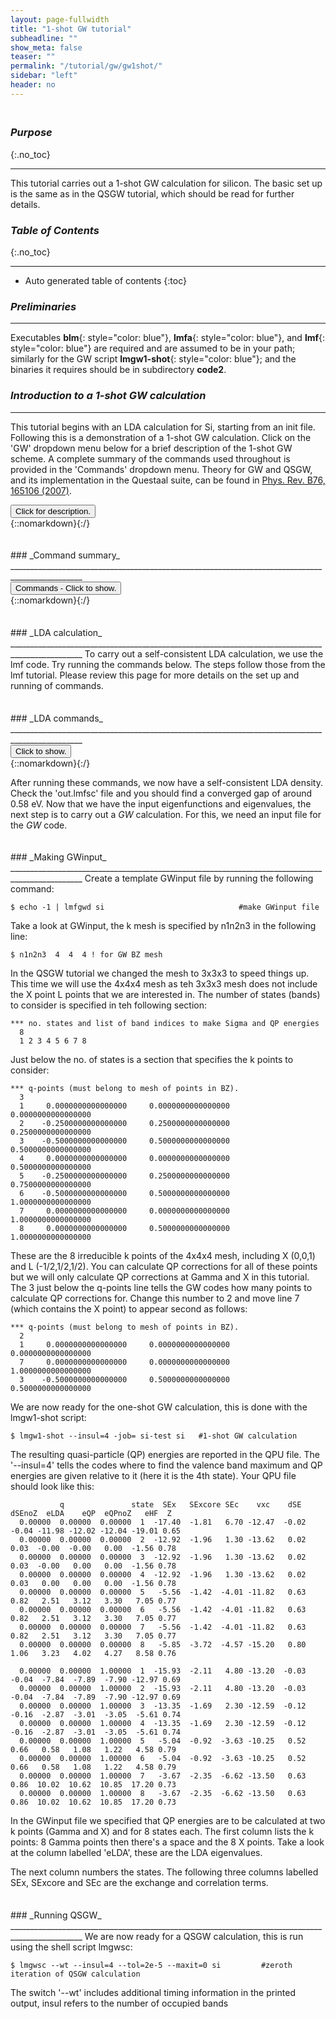 ```yaml
---
layout: page-fullwidth
title: "1-shot GW tutorial"
subheadline: ""
show_meta: false
teaser: ""
permalink: "/tutorial/gw/gw1shot/"
sidebar: "left"
header: no
---
```

<hr style="height:5pt; visibility:hidden;" />

### _Purpose_
{:.no_toc}
_____________________________________________________________


This tutorial carries out a 1-shot GW calculation for silicon. The basic set up is the same as in the QSGW tutorial, which should be read for further details. 

### _Table of Contents_
{:.no_toc}
_____________________________________________________________
*  Auto generated table of contents
{:toc}

### _Preliminaries_
_____________________________________________________________


Executables **blm**{: style="color: blue"}, **lmfa**{: style="color: blue"}, and **lmf**{: style="color: blue"} are required and are assumed to be in your path;
similarly for the GW script **lmgw1-shot**{: style="color: blue"}; and the binaries it requires should be in subdirectory **code2**.

### _Introduction to a 1-shot GW calculation_
________________________________________________________________________________________________

This tutorial begins with an LDA calculation for Si, starting from an init file. Following this is a demonstration of a 1-shot GW calculation. Click on the 'GW' dropdown menu below for a brief description of the 1-shot GW scheme. A complete summary of the commands used throughout is provided in the 'Commands' dropdown menu. Theory for GW and QSGW, and its implementation in the Questaal suite, can be found in [Phys. Rev. B76, 165106 (2007)](http://link.aps.org/abstract/PRB/v76/e165106).


<div onclick="elm = document.getElementById('qsgwsummary'); if(elm.style.display == 'none') elm.style.display = 'block'; else elm.style.display = 'none';"><button type="button" class="button tiny radius"> Click for description.</button></div>
{::nomarkdown}<div style="display:none;margin:0px 25px 0px 25px;"id="qsgwsummary">{:/}

One-shot GW (_G_<sup>0</sup>W<sup>0</sup>) calculations are perturbations to a DFT calculation (such as LDA). They are simpler than QSGW calculations, because only the diagonal part of &Sigma;<sup>0</sup> is normally calculated (this is an approximation) and only one self-energy is calculated (single iteration). On the other hand, one-shot calculations are sensitive to the starting point and you also no longer have the luxury of interpolating between k points to get full bandstructures. As a result, it is only possible to calculate 1-shot corrections for k points that lie on the k-mesh used in the self-energy calculation.

The self-energy enters the Hamiltonian as a perturbation and gives us access to quasi-particle (QP) energies. The QP energies are the main output of a 1-shot GW calculation.  

The DFT executable is **lmf**{: style="color: blue"}.  **lmfgwd**{: style="color: blue"} is similar
to **lmf**{: style="color: blue"}, but it is a driver whose purpose is to set up inputs for the _GW_ code.
&Sigma;<sup>0</sup> is made by a shell script **lmgw1-shot**{: style="color: blue"}.


{::nomarkdown}</div>{:/} 

<hr style="height:5pt; visibility:hidden;" />
### _Command summary_
________________________________________________________________________________________________
<div onclick="elm = document.getElementById('command'); if(elm.style.display == 'none') elm.style.display = 'block'; else elm.style.display = 'none';"><button type="button" class="button tiny radius">Commands - Click to show.</button></div>
{::nomarkdown}<div style="display:none;margin:0px 25px 0px 25px;"id="command">{:/}

    $ cp lm/doc/demos/qsgw-si/init.si .                    #copy init file to working directory
    $ blm init.si --express --gmax=5 --nk=4 --nit=20 --gw  #use blm tool to create actrl and site files
    $ cp actrl.si ctrl.si                                  #copy actrl to recognised ctrl prefix
    $ lmfa ctrl.si; cp basp0.si basp.si                    #run lmfa and copy basp file
    $ lmf ctrl.si > out.lmfsc                              #make self-consistent
    $ echo -1 | lmfgwd si                                  #make GWinput file
    $ lmgw1-shot --autoht --insul=4 -job= si-test si       #1-shot GW calculation

{::nomarkdown}</div>{:/}

<hr style="height:5pt; visibility:hidden;" />
### _LDA calculation_
________________________________________________________________________________________________
To carry out a self-consistent LDA calculation, we use the lmf code. Try running the commands below. The steps follow those from the lmf tutorial. Please review this page for more details on the set up and running of commands.

<hr style="height:5pt; visibility:hidden;" />
### _LDA commands_
________________________________________________________________________________________________
<div onclick="elm = document.getElementById('commandsummary'); if(elm.style.display == 'none') elm.style.display = 'block'; else elm.style.display = 'none';"><button type="button" class="button tiny radius">Click to show.</button></div>
{::nomarkdown}<div style="display:none;margin:0px 25px 0px 25px;"id="commandsummary">{:/}

    $ cp lm/doc/demos/qsgw-si/init.si/init.si .            #copy init file to working directory
    $ blm init.si --express --gmax=5 --nk=4 --nit=20 --gw  #use blm tool to create actrl and site files
    $ cp actrl.si ctrl.si                                  #copy actrl to recognised ctrl prefix
    $ lmfa ctrl.si; cp basp0.si basp.si                    #run lmfa and copy basp file
    $ lmf ctrl.si > out.lmfsc                              #make self-consistent

{::nomarkdown}</div>{:/}

After running these commands, we now have a self-consistent LDA density. Check the 'out.lmfsc' file and you should find a converged gap of around 0.58 eV. Now that we have the input eigenfunctions and eigenvalues, the next step is to carry out a _GW_ calculation. For this, we need an input file for the _GW_ code.

<hr style="height:5pt; visibility:hidden;" />
### _Making GWinput_
________________________________________________________________________________________________
Create a template GWinput file by running the following command:

    $ echo -1 | lmfgwd si                              #make GWinput file

Take a look at GWinput, the k mesh is specified by n1n2n3 in the following line:

    $ n1n2n3  4  4  4 ! for GW BZ mesh

In the QSGW tutorial we changed the mesh to 3x3x3 to speed things up. This time we will use the 4x4x4 mesh as teh 3x3x3 mesh does not include the X point L points that we are interested in. The number of states (bands) to consider is specified in teh following section:

~~~
*** no. states and list of band indices to make Sigma and QP energies
  8
  1 2 3 4 5 6 7 8
~~~

Just below the no. of states is a section that specifies the k points to consider: 

~~~
*** q-points (must belong to mesh of points in BZ).
  3
  1     0.0000000000000000     0.0000000000000000     0.0000000000000000
  2    -0.2500000000000000     0.2500000000000000     0.2500000000000000
  3    -0.5000000000000000     0.5000000000000000     0.5000000000000000
  4     0.0000000000000000     0.0000000000000000     0.5000000000000000
  5    -0.2500000000000000     0.2500000000000000     0.7500000000000000
  6    -0.5000000000000000     0.5000000000000000     1.0000000000000000
  7     0.0000000000000000     0.0000000000000000     1.0000000000000000
  8     0.0000000000000000     0.5000000000000000     1.0000000000000000
~~~

These are the 8 irreducible k points of the 4x4x4 mesh, including X (0,0,1) and L (-1/2,1/2,1/2). You can calculate QP corrections for all of these points but we will only calculate QP corrections at Gamma and X in this tutorial. The 3 just below the q-points line tells the GW codes how many points to calculate QP corrections for. Change this number to 2 and move line 7 (which contains the X point) to appear second as follows:
~~~
*** q-points (must belong to mesh of points in BZ).
  2
  1     0.0000000000000000     0.0000000000000000     0.0000000000000000
  7     0.0000000000000000     0.0000000000000000     1.0000000000000000
  3    -0.5000000000000000     0.5000000000000000     0.5000000000000000
~~~

We are now ready for the one-shot GW calculation, this is done with the lmgw1-shot script:

    $ lmgw1-shot --insul=4 -job= si-test si   #1-shot GW calculation

The resulting quasi-particle (QP) energies are reported in the QPU file. The '\-\-insul=4' tells the codes where to find the valence band maximum and QP energies are given relative to it (here it is the 4th state). Your QPU file should look like this:

~~~
           q               state  SEx   SExcore SEc    vxc    dSE  dSEnoZ  eLDA    eQP  eQPnoZ   eHF  Z     
  0.00000  0.00000  0.00000  1  -17.40  -1.81   6.70 -12.47  -0.02  -0.04 -11.98 -12.02 -12.04 -19.01 0.65       
  0.00000  0.00000  0.00000  2  -12.92  -1.96   1.30 -13.62   0.02   0.03  -0.00  -0.00   0.00  -1.56 0.78       
  0.00000  0.00000  0.00000  3  -12.92  -1.96   1.30 -13.62   0.02   0.03  -0.00   0.00   0.00  -1.56 0.78       
  0.00000  0.00000  0.00000  4  -12.92  -1.96   1.30 -13.62   0.02   0.03   0.00   0.00   0.00  -1.56 0.78       
  0.00000  0.00000  0.00000  5   -5.56  -1.42  -4.01 -11.82   0.63   0.82   2.51   3.12   3.30   7.05 0.77      
  0.00000  0.00000  0.00000  6   -5.56  -1.42  -4.01 -11.82   0.63   0.82   2.51   3.12   3.30   7.05 0.77      
  0.00000  0.00000  0.00000  7   -5.56  -1.42  -4.01 -11.82   0.63   0.82   2.51   3.12   3.30   7.05 0.77     
  0.00000  0.00000  0.00000  8   -5.85  -3.72  -4.57 -15.20   0.80   1.06   3.23   4.02   4.27   8.58 0.76      
  
  0.00000  0.00000  1.00000  1  -15.93  -2.11   4.80 -13.20  -0.03  -0.04  -7.84  -7.89  -7.90 -12.97 0.69      
  0.00000  0.00000  1.00000  2  -15.93  -2.11   4.80 -13.20  -0.03  -0.04  -7.84  -7.89  -7.90 -12.97 0.69      
  0.00000  0.00000  1.00000  3  -13.35  -1.69   2.30 -12.59  -0.12  -0.16  -2.87  -3.01  -3.05  -5.61 0.74     
  0.00000  0.00000  1.00000  4  -13.35  -1.69   2.30 -12.59  -0.12  -0.16  -2.87  -3.01  -3.05  -5.61 0.74       
  0.00000  0.00000  1.00000  5   -5.04  -0.92  -3.63 -10.25   0.52   0.66   0.58   1.08   1.22   4.58 0.79       
  0.00000  0.00000  1.00000  6   -5.04  -0.92  -3.63 -10.25   0.52   0.66   0.58   1.08   1.22   4.58 0.79       
  0.00000  0.00000  1.00000  7   -3.67  -2.35  -6.62 -13.50   0.63   0.86  10.02  10.62  10.85  17.20 0.73      
  0.00000  0.00000  1.00000  8   -3.67  -2.35  -6.62 -13.50   0.63   0.86  10.02  10.62  10.85  17.20 0.73      
~~~

In the GWinput file we specified that QP energies are to be calculated at two k points (Gamma and X) and for 8 states each. The first column lists the k points: 8 Gamma points then there's a space and the 8 X points. Take a look at the column labelled 'eLDA', these are the LDA eigenvalues.   

The next column numbers the states. The following three columns labelled SEx, SExcore and SEc are the exchange and correlation terms. 


<hr style="height:5pt; visibility:hidden;" />
### _Running QSGW_
________________________________________________________________________________________________
We are now ready for a QSGW calculation, this is run using the shell script lmgwsc:

    $ lmgwsc --wt --insul=4 --tol=2e-5 --maxit=0 si         #zeroth iteration of QSGW calculation

The switch '--wt' includes additional timing information in the printed output, insul refers to the number of occupied bands
